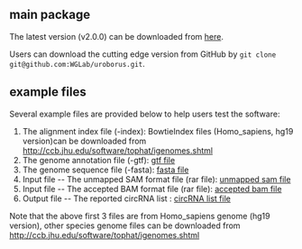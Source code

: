 ## main package

The latest version (v2.0.0) can be downloaded from [here](https://github.com/WGLab/UROBORUS/archive/v2.0.0.tar.gz).

Users can download the cutting edge version from GitHub by `git clone git@github.com:WGLab/uroborus.git`.

## example files

Several example files are provided below to help users test the software:

1. The alignment index file (-index): BowtieIndex files (Homo_sapiens, hg19 version)can be downloaded from http://ccb.jhu.edu/software/tophat/igenomes.shtml
2. The genome annotation file (-gtf): [gtf file](http://bioinfo.nuaa.edu.cn/UROBORUS/genes.rar)
3. The genome sequence file (-fasta): [fasta file](http://bioinfo.nuaa.edu.cn/UROBORUS/Chromosomes.rar)
4. Input file -- The unmapped SAM format file (rar file): [unmapped sam file](http://bioinfo.nuaa.edu.cn/UROBORUS/unmapped.rar)
5. Input file -- The accepted BAM format file (rar file): [accepted bam file](https://github.com/WGLab/UROBORUS/raw/master/example_files/accepted_hits.bam)
6. Output file -- The reported circRNA list : [circRNA list file](http://bioinfo.nuaa.edu.cn/UROBORUS/circRNA_list.txt)

Note that the above first 3 files are from Homo_sapiens genome (hg19 version), other species genome files can be downloaded from http://ccb.jhu.edu/software/tophat/igenomes.shtml

<script>
  (function(i,s,o,g,r,a,m){i['GoogleAnalyticsObject']=r;i[r]=i[r]||function(){
  (i[r].q=i[r].q||[]).push(arguments)},i[r].l=1*new Date();a=s.createElement(o),
  m=s.getElementsByTagName(o)[0];a.async=1;a.src=g;m.parentNode.insertBefore(a,m)
  })(window,document,'script','//www.google-analytics.com/analytics.js','ga');

  ga('create', 'UA-73567476-1', 'auto');
  ga('send', 'pageview');

</script>
